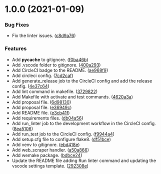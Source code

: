 # 1.0.0 (2021-01-09)


### Bug Fixes

* Fix the linter issues. ([c8d9a76](https://github.com/jessicauk/web_scraper/commit/c8d9a767b160581a47f96b79dfced42c2868958d))


### Features

* Add __pycache__ to gitignore. ([f0ba46b](https://github.com/jessicauk/web_scraper/commit/f0ba46bc91daed678d13c454f5c346b6443b784f))
* Add .vscode folder to gitignore. ([400a293](https://github.com/jessicauk/web_scraper/commit/400a2939fe5be2169ac17b0ac3c2b2044850232c))
* Add CircleCI badge to the README. ([ae968f9](https://github.com/jessicauk/web_scraper/commit/ae968f95f505a0963c61a1c7047b4b802141d6db))
* Add circleci config. ([7cd2caf](https://github.com/jessicauk/web_scraper/commit/7cd2caf7c274c8750d815f7ae5b2b4651588cf1f))
* Add generate_release job to the CircleCI config and add the release config. ([4e37c64](https://github.com/jessicauk/web_scraper/commit/4e37c64b67bf670cd3f52942c5bde614e653b275))
* Add lint command in makefile. ([3729822](https://github.com/jessicauk/web_scraper/commit/37298224cd42519a5df9ed3980f188f22878f6b6))
* Add Makefile with activate and test commands. ([4620a3a](https://github.com/jessicauk/web_scraper/commit/4620a3aa60d17b60333250a754c89c826a353a7d))
* Add proposal file. ([6d98130](https://github.com/jessicauk/web_scraper/commit/6d98130720810585fc72e6a1859eafd2ba19adb7))
* Add proposal file. ([e36949c](https://github.com/jessicauk/web_scraper/commit/e36949c6f1a2730d9f08d7d022a848f39f4305a7))
* Add README file. ([e3cb41f](https://github.com/jessicauk/web_scraper/commit/e3cb41f851ef6b31eff8959cf73a329f970b0719))
* Add requirements files. ([db04a56](https://github.com/jessicauk/web_scraper/commit/db04a56e25eed8fc3b6592c18106547bca159c2c))
* Add run_linter job to the development workflow in the CircleCI config. ([8ea5106](https://github.com/jessicauk/web_scraper/commit/8ea51069c0b7a3a9f32039e4e0f55ab936a1095d))
* Add run_test job to the CircleCI config. ([f9944a4](https://github.com/jessicauk/web_scraper/commit/f9944a49472db9eadc8a7c579bf2dd673d8fb62d))
* Add setup.cfg file to configure flake8. ([df51bce](https://github.com/jessicauk/web_scraper/commit/df51bce48894825e4df3b3ca5ba67f27e713e326))
* Add venv to gitignore. ([ebd418e](https://github.com/jessicauk/web_scraper/commit/ebd418eb562818623de26d33f790ee5cfa8e7e6f))
* Add web_scraper handler. ([a50a866](https://github.com/jessicauk/web_scraper/commit/a50a866a1cc166b8e55a3b5f1927892e71e1badc))
* Add wemake package. ([bdbce24](https://github.com/jessicauk/web_scraper/commit/bdbce244def72942c3d50fa508e2105fded9eb4f))
* Update the README file adding Run linter command and updating the vscode settings template. ([292308e](https://github.com/jessicauk/web_scraper/commit/292308efab171c1c7b4081af6413a6afb48d9f37))
